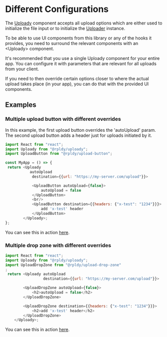 # Different Configurations

The [Uploady](../api) component accepts all upload options which are either used to initialize the file input or to initialize the [Uploader](../api/uploader) instance.

To be able to use UI components from this library or any of the hooks it provides, you need to surround the relevant components with an &lt;Uploady&gt; component.

It's recommended that you use a single Uploady component for your entire app. 
You can configure it with parameters that are relevant for all uploads from your client.

If you need to then override certain options closer to where the actual upload takes place (in your app), you can do that with the provided UI components.

## Examples

### Multiple upload button with different overrides

In this example, the first upload button overrides the 'autoUpload' param.
The second upload button adds a header just for uploads initiated by it.

```javascript
import React from "react";
import Uploady from "@rpldy/uploady";
import UploadButton from "@rpldy/upload-button";

const MyApp = () => {
 return <Uploady
           autoUpload
            destination={{url: "https://my-server.com/upload"}}>

            <UploadButton autoUpload={false}>
                autoUpload = false
            </UploadButton>
            <br/>
            <UploadButton destination={{headers: {"x-test": "1234"}}}>
                add 'x-test' header
            </UploadButton>
        </Uploady>;
};

```

You can see this in action [here](https://react-uploady-storybook.netlify.app/?path=/story/upload-button--different-configuration).

### Multiple drop zone with different overrides

```javascript
import React from "react";
import Uploady from "@rpldy/uploady";
import UploadDropZone from "@rpldy/upload-drop-zone"
;
 return <Uploady autoUpload
                 destination={{url: "https://my-server.com/upload"}}>

        <UploadDropZone autoUpload={false}>
            <h2>autoUpload = false</h2>
        </UploadDropZone>

        <UploadDropZone destination={{headers: {"x-test": "1234"}}}>
            <h2>add 'x-test' header</h2>
        </UploadDropZone>
    </Uploady>;

```

You can see this in action [here](https://react-uploady-storybook.netlify.app/?path=/story/upload-drop-zone--different-configuration).
